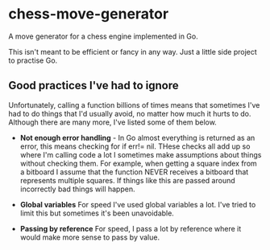 # chess-move-generator

A move generator for a chess engine implemented in Go.

This isn't meant to be efficient or fancy in any way. Just a little side project to practise Go.


## Good practices I've had to ignore

Unfortunately, calling a function billions of times means that sometimes I've had to do things that I'd usually avoid, no matter how much it hurts to do. Although there are many more, I've listed some of them below.

* **Not enough error handling** - In Go almost everything is returned as an error, this means checking for if err!= nil. THese checks all add up so where I'm calling code a lot I sometimes make assumptions about things without checking them. For example, when getting a square index from a bitboard I assume that the function NEVER receives a bitboard that represents multiple squares. If things like this are passed around incorrectly bad things will happen.

* **Global variables** For speed I've used global variables a lot. I've tried to limit this but sometimes it's been unavoidable.

* **Passing by reference** For speed, I pass a lot by reference where it would make more sense to pass by value. 

